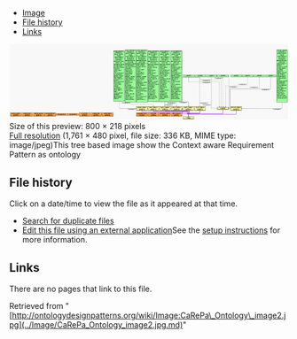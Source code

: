 * [Image](../Image/CaRePa_Ontology_image2.jpg.md#file)
* [File history](../Image/CaRePa_Ontology_image2.jpg.md#filehistory)
* [Links](../Image/CaRePa_Ontology_image2.jpg.md#filelinks)

[![Image:CaRePa Ontology image2.jpg](../images/thumb/a/a4/CaRePa_Ontology_image2.jpg/800px-CaRePa_Ontology_image2.jpg)](../../images/a/a4/CaRePa_Ontology_image2.jpg)  
Size of this preview: 800 × 218 pixels  
[Full resolution](../../images/a/a4/CaRePa_Ontology_image2.jpg)‎ (1,761 × 480 pixel, file size: 336 KB, MIME type: image/jpeg)This tree based image show the Context aware Requirement Pattern as ontology




## File history

Click on a date/time to view the file as it appeared at that time.



  
* [Search for duplicate files](http://ontologydesignpatterns.org/wiki/Special:FileDuplicateSearch/CaRePa_Ontology_image2.jpg "Special:FileDuplicateSearch/CaRePa Ontology image2.jpg")
* [Edit this file using an external application](http://ontologydesignpatterns.org/wiki/index.php?title=Image:CaRePa_Ontology_image2.jpg&action=edit&externaledit=true&mode=file "Image:CaRePa Ontology image2.jpg")See the [setup instructions](http://www.mediawiki.org/wiki/Manual:External_editors "http://www.mediawiki.org/wiki/Manual:External_editors") for more information.

## Links



There are no pages that link to this file.




Retrieved from "[http://ontologydesignpatterns.org/wiki/Image:CaRePa\_Ontology\_image2.jpg](../Image/CaRePa_Ontology_image2.jpg.md)"